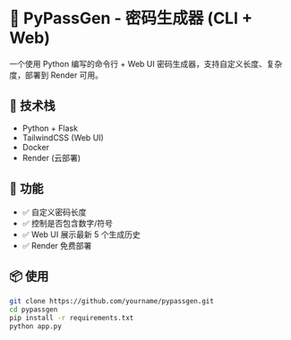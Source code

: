# 🔐 PyPassGen - 密码生成器 (CLI + Web)

一个使用 Python 编写的命令行 + Web UI 密码生成器，支持自定义长度、复杂度，部署到 Render 可用。

## 🚀 技术栈

- Python + Flask
- TailwindCSS (Web UI)
- Docker
- Render (云部署)

## 🧪 功能

- ✅ 自定义密码长度
- ✅ 控制是否包含数字/符号
- ✅ Web UI 展示最新 5 个生成历史
- ✅ Render 免费部署

## 📦 使用

```bash
git clone https://github.com/yourname/pypassgen.git
cd pypassgen
pip install -r requirements.txt
python app.py
